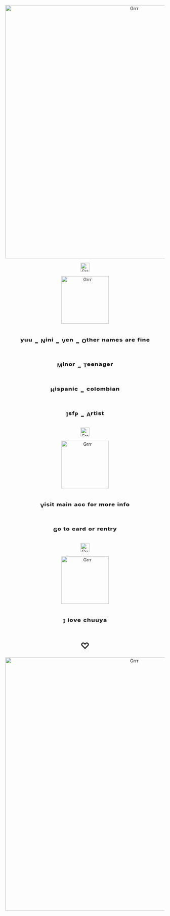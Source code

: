 <p align="center">
<img width="800" src="https://watermelon.crd.co/assets/images/gallery16/c635a734.gif?v=6332de85" alt="Grrr">
</p>




<p align="center">
<img width="28" src="https://watermelon.crd.co/assets/images/gallery06/048c64fe.gif?v=6332de85" alt="Grrr">
</p>


<p align="center">
<img width="150" src="https://i.pinimg.com/736x/e8/1b/07/e81b075450b357934b7b0b8af2b6c571.jpg" alt="Grrr">
</p>

<p align="center">

<h1 align="center">ʸᵘᵘ - ᴺⁱⁿⁱ - ⱽᵉⁿ - ᴼᵗʰᵉʳ ⁿᵃᵐᵉˢ ᵃʳᵉ ᶠⁱⁿᵉ </h1>

</p>

<p align="center">

<h1 align="center">ᴹⁱⁿᵒʳ - ᵀᵉᵉⁿᵃᵍᵉʳ</h1>

</p>


<p align="center">

<h1 align="center">ᴴⁱˢᵖᵃⁿⁱᶜ  -  ᶜᵒˡᵒᵐᵇⁱᵃⁿ</h1>

</p>

<p align="center">

<h1 align="center">ᴵˢᶠᴾ - ᴬʳᵗⁱˢᵗ</h1>

</p>

<p align="center">
<img width="28" src="https://watermelon.crd.co/assets/images/gallery06/fd0e4f6a.gif?v=6332de85" alt="Grrr">
</p>

<p align="center">
<img width="150" src="https://i.pinimg.com/564x/fb/46/8f/fb468fe0dea3919d8dd182fb56d43596.jpg" alt="Grrr">
</p>

<p align="center">

<h1 align="center">ⱽⁱˢⁱᵗ ᵐᵃⁱⁿ ᵃᶜᶜ ᶠᵒʳ ᵐᵒʳᵉ ⁱⁿᶠᵒ</h1>

</p>


<p align="center">

<h1 align="center">ᴳᵒ ᵗᵒ ᶜᵃʳᵈ ᵒʳ ʳᵉⁿᵗʳʸ</h1>

</p>

<p align="center">
<img width="28" src="https://watermelon.crd.co/assets/images/gallery06/b3c77f81.gif?v=6332de85" alt="Grrr">
</p>

<p align="center">
<img width="150" src="https://i.pinimg.com/564x/6c/8a/25/6c8a25e1e6afbd3921b9eda140b0ab3c.jpg" alt="Grrr">
</p>

<p align="center">

<h1 align="center">ᴵ ˡᵒᵛᵉ ᶜʰᵘᵘʸᵃ</h1>

</p>

<p align="center">

<h1 align="center">‪‪♡‬</h1>

</p>

<p align="center">
<img width="800" src="https://watermelon.crd.co/assets/images/gallery16/663d3253.gif?v=6332de85" alt="Grrr">
</p>

